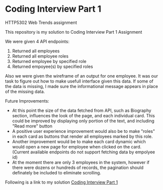 # Coding Interview Part 1 
HTTP5302 Web Trends assignment

This repository is my solution to Coding Interview Part 1 Assignment

We were given 4 API endpoints: 
1. Returned all employees
2. Returned all employee roles
3. Returned employee by specified role
4. Returned empoyee(s) by specified roles

Also we were given the wireframe of an output for one employee. It was our task to figure out how to make usefull interface given this data.
If some of the data is missing, I made sure the informational message appears in place of the missing data.

Future Improvements:
 * At this point the size of the data fetched from API, such as Biography section, influences the look of the page, and each individual card. This could be improved by displaying only portion of the text, and including "Read more" button
 * A positive user experience improvement would also be to make "roles" in each card as buttons that render all employees marked by this role.
 * Another improvement would be to make each card dynamic which would open a new page for employee when clicked on the card. (Current available endpoints do not support fetching data by empolyee id)
 * At the moment there are only 3 employees in the system, however if there were dozens or hundreds of records, the pagination should definately be included to eliminate  scrolling. 

Following is a link to my solution [Coding Interview Part 1](http://vitaliybulyma.com/coding1/)
